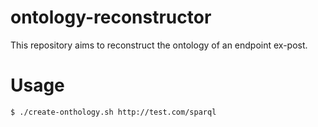 # ontology-reconstructor

This repository aims to reconstruct the ontology of an endpoint ex-post. 

# Usage 
```$ ./create-onthology.sh http://test.com/sparql```
